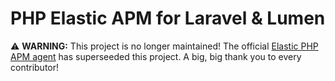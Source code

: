 # PHP Elastic APM for Laravel & Lumen

⚠️ **WARNING:** This project is no longer maintained! The official [Elastic PHP APM agent](https://github.com/elastic/apm-agent-php) has superseeded this project. A big, big thank you to every contributor!
